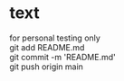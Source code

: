 # text
for personal testing only<br/>
git add README.md<br/>
git commit -m 'README.md'<br/>
git push origin main